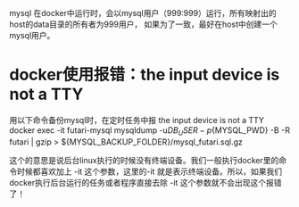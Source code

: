 mysql 在docker中运行时，会以mysql用户（999:999）运行，所有映射出的host的data目录的所有者为999用户，
如果为了一致，最好在host中创建一个mysql用户。



# docker使用报错：the input device is not a TTY
用以下命令备份mysql时，在定时任务中报 the input device is not a TTY
docker exec -it futari-mysql mysqldump -u${DB_USER} -p${MYSQL_PWD} -B -R futari | gzip > ${MYSQL_BACKUP_FOLDER}/mysql_futari.sql.gz

这个的意思是说后台linux执行的时候没有终端设备。我们一般执行docker里的命令时候都喜欢加上              -it 这个参数，这里的-it 就是表示终端设备。所以，如果我们docker执行后台运行的任务或者程序直接去除 -it 这个参数就不会出现这个报错了！
